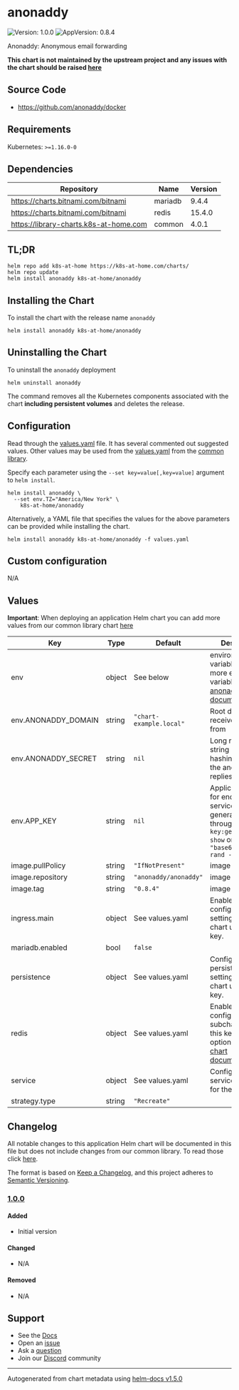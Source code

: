 # anonaddy

![Version: 1.0.0](https://img.shields.io/badge/Version-1.0.0-informational?style=flat-square) ![AppVersion: 0.8.4](https://img.shields.io/badge/AppVersion-0.8.4-informational?style=flat-square)

Anonaddy: Anonymous email forwarding

**This chart is not maintained by the upstream project and any issues with the chart should be raised [here](https://github.com/k8s-at-home/charts/issues/new/choose)**

## Source Code

* <https://github.com/anonaddy/docker>

## Requirements

Kubernetes: `>=1.16.0-0`

## Dependencies

| Repository | Name | Version |
|------------|------|---------|
| https://charts.bitnami.com/bitnami | mariadb | 9.4.4 |
| https://charts.bitnami.com/bitnami | redis | 15.4.0 |
| https://library-charts.k8s-at-home.com | common | 4.0.1 |

## TL;DR

```console
helm repo add k8s-at-home https://k8s-at-home.com/charts/
helm repo update
helm install anonaddy k8s-at-home/anonaddy
```

## Installing the Chart

To install the chart with the release name `anonaddy`

```console
helm install anonaddy k8s-at-home/anonaddy
```

## Uninstalling the Chart

To uninstall the `anonaddy` deployment

```console
helm uninstall anonaddy
```

The command removes all the Kubernetes components associated with the chart **including persistent volumes** and deletes the release.

## Configuration

Read through the [values.yaml](./values.yaml) file. It has several commented out suggested values.
Other values may be used from the [values.yaml](https://github.com/k8s-at-home/library-charts/tree/main/charts/stable/common/values.yaml) from the [common library](https://github.com/k8s-at-home/library-charts/tree/main/charts/stable/common).

Specify each parameter using the `--set key=value[,key=value]` argument to `helm install`.

```console
helm install anonaddy \
  --set env.TZ="America/New York" \
    k8s-at-home/anonaddy
```

Alternatively, a YAML file that specifies the values for the above parameters can be provided while installing the chart.

```console
helm install anonaddy k8s-at-home/anonaddy -f values.yaml
```

## Custom configuration

N/A

## Values

**Important**: When deploying an application Helm chart you can add more values from our common library chart [here](https://github.com/k8s-at-home/library-charts/tree/main/charts/stable/common)

| Key | Type | Default | Description |
|-----|------|---------|-------------|
| env | object | See below | environment variables. See more environment variables in the [anonaddy documentation](https://github.com/anonaddy/docker#environment-variables). |
| env.ANONADDY_DOMAIN | string | `"chart-example.local"` | Root domain to receive email from |
| env.ANONADDY_SECRET | string | `nil` | Long random string used when hashing data for the anonymous replies |
| env.APP_KEY | string | `nil` | Application key for encrypter service You can generate one through `anonaddy key:generate --show` or `echo "base64:$(openssl rand -base64 32)"` |
| image.pullPolicy | string | `"IfNotPresent"` | image pull policy |
| image.repository | string | `"anonaddy/anonaddy"` | image repository |
| image.tag | string | `"0.8.4"` | image tag |
| ingress.main | object | See values.yaml | Enable and configure ingress settings for the chart under this key. |
| mariadb.enabled | bool | `false` |  |
| persistence | object | See values.yaml | Configure persistence settings for the chart under this key. |
| redis | object | See values.yaml | Enable and configure redis subchart under this key.    For more options see [redis chart documentation](https://github.com/bitnami/charts/tree/master/bitnami/redis) |
| service | object | See values.yaml | Configures service settings for the chart. |
| strategy.type | string | `"Recreate"` |  |

## Changelog

All notable changes to this application Helm chart will be documented in this file but does not include changes from our common library. To read those click [here](https://github.com/k8s-at-home/library-charts/tree/main/charts/stable/common#changelog).

The format is based on [Keep a Changelog](https://keepachangelog.com/en/1.0.0/), and this project adheres to [Semantic Versioning](https://semver.org/spec/v2.0.0.html).

### [1.0.0]

#### Added

- Initial version

#### Changed

- N/A

#### Removed

- N/A

[1.0.0]: #100

## Support

- See the [Docs](https://docs.k8s-at-home.com/our-helm-charts/introduction/)
- Open an [issue](https://github.com/k8s-at-home/charts/issues/new/choose)
- Ask a [question](https://github.com/k8s-at-home/organization/discussions)
- Join our [Discord](https://discord.gg/sTMX7Vh) community

----------------------------------------------
Autogenerated from chart metadata using [helm-docs v1.5.0](https://github.com/norwoodj/helm-docs/releases/v1.5.0)
